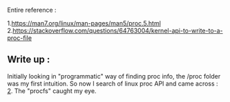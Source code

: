 

Entire reference :

1.https://man7.org/linux/man-pages/man5/proc.5.html
2.https://stackoverflow.com/questions/64763004/kernel-api-to-write-to-a-proc-file

## Write up : 

Initially looking in "programmatic" way of finding proc info, the /proc folder was my first intuition. So now I search of linux proc API and came across : [2](https://stackoverflow.com/questions/64763004/kernel-api-to-write-to-a-proc-file). The "procfs" caught my eye.
